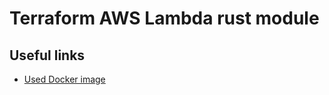# Terraform AWS Lambda rust module

## Useful links 
- [Used Docker image](https://github.com/softprops/lambda-rust)
